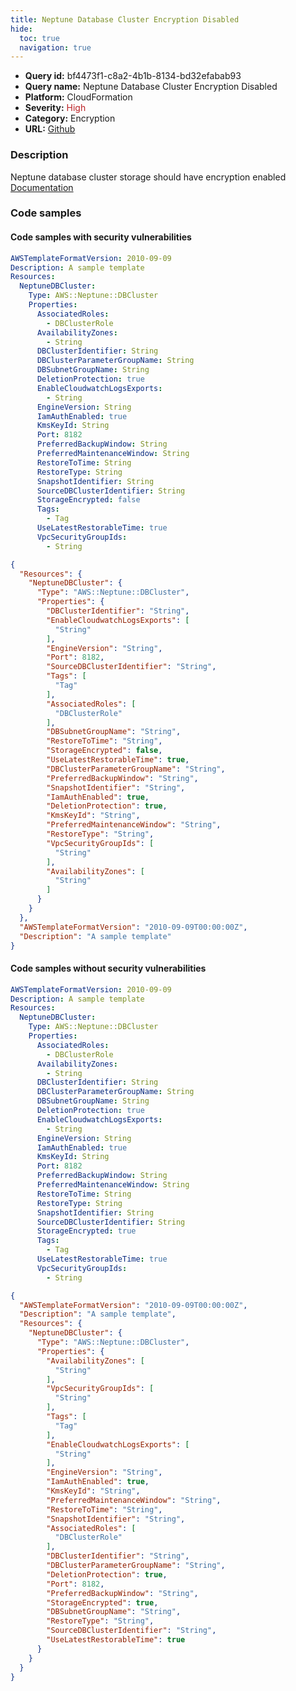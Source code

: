 ```yaml
---
title: Neptune Database Cluster Encryption Disabled
hide:
  toc: true
  navigation: true
---
```


<style>
  .highlight .hll {
    background-color: #ff171742;
  }
  .md-content {
    max-width: 1100px;
    margin: 0 auto;
  }
</style>

-   **Query id:** bf4473f1-c8a2-4b1b-8134-bd32efabab93
-   **Query name:** Neptune Database Cluster Encryption Disabled
-   **Platform:** CloudFormation
-   **Severity:** <span style="color:#bb2124">High</span>
-   **Category:** Encryption
-   **URL:** [Github](https://github.com/Checkmarx/kics/tree/master/assets/queries/cloudFormation/aws/neptune_database_cluster_encryption_disabled)

### Description
Neptune database cluster storage should have encryption enabled<br>
[Documentation](https://docs.aws.amazon.com/AWSCloudFormation/latest/UserGuide/aws-resource-neptune-dbcluster.html)

### Code samples
#### Code samples with security vulnerabilities
```yaml title="Positive test num. 1 - yaml file" hl_lines="27"
AWSTemplateFormatVersion: 2010-09-09
Description: A sample template
Resources:
  NeptuneDBCluster:
    Type: AWS::Neptune::DBCluster
    Properties:
      AssociatedRoles:
        - DBClusterRole
      AvailabilityZones:
        - String
      DBClusterIdentifier: String
      DBClusterParameterGroupName: String
      DBSubnetGroupName: String
      DeletionProtection: true
      EnableCloudwatchLogsExports:
        - String
      EngineVersion: String
      IamAuthEnabled: true
      KmsKeyId: String
      Port: 8182
      PreferredBackupWindow: String
      PreferredMaintenanceWindow: String
      RestoreToTime: String
      RestoreType: String
      SnapshotIdentifier: String
      SourceDBClusterIdentifier: String
      StorageEncrypted: false
      Tags:
        - Tag
      UseLatestRestorableTime: true
      VpcSecurityGroupIds:
        - String

```
```json title="Positive test num. 2 - json file" hl_lines="21"
{
  "Resources": {
    "NeptuneDBCluster": {
      "Type": "AWS::Neptune::DBCluster",
      "Properties": {
        "DBClusterIdentifier": "String",
        "EnableCloudwatchLogsExports": [
          "String"
        ],
        "EngineVersion": "String",
        "Port": 8182,
        "SourceDBClusterIdentifier": "String",
        "Tags": [
          "Tag"
        ],
        "AssociatedRoles": [
          "DBClusterRole"
        ],
        "DBSubnetGroupName": "String",
        "RestoreToTime": "String",
        "StorageEncrypted": false,
        "UseLatestRestorableTime": true,
        "DBClusterParameterGroupName": "String",
        "PreferredBackupWindow": "String",
        "SnapshotIdentifier": "String",
        "IamAuthEnabled": true,
        "DeletionProtection": true,
        "KmsKeyId": "String",
        "PreferredMaintenanceWindow": "String",
        "RestoreType": "String",
        "VpcSecurityGroupIds": [
          "String"
        ],
        "AvailabilityZones": [
          "String"
        ]
      }
    }
  },
  "AWSTemplateFormatVersion": "2010-09-09T00:00:00Z",
  "Description": "A sample template"
}

```


#### Code samples without security vulnerabilities
```yaml title="Negative test num. 1 - yaml file"
AWSTemplateFormatVersion: 2010-09-09
Description: A sample template
Resources:
  NeptuneDBCluster:
    Type: AWS::Neptune::DBCluster
    Properties:
      AssociatedRoles:
        - DBClusterRole
      AvailabilityZones:
        - String
      DBClusterIdentifier: String
      DBClusterParameterGroupName: String
      DBSubnetGroupName: String
      DeletionProtection: true
      EnableCloudwatchLogsExports:
        - String
      EngineVersion: String
      IamAuthEnabled: true
      KmsKeyId: String
      Port: 8182
      PreferredBackupWindow: String
      PreferredMaintenanceWindow: String
      RestoreToTime: String
      RestoreType: String
      SnapshotIdentifier: String
      SourceDBClusterIdentifier: String
      StorageEncrypted: true
      Tags:
        - Tag
      UseLatestRestorableTime: true
      VpcSecurityGroupIds:
        - String

```
```json title="Negative test num. 2 - json file"
{
  "AWSTemplateFormatVersion": "2010-09-09T00:00:00Z",
  "Description": "A sample template",
  "Resources": {
    "NeptuneDBCluster": {
      "Type": "AWS::Neptune::DBCluster",
      "Properties": {
        "AvailabilityZones": [
          "String"
        ],
        "VpcSecurityGroupIds": [
          "String"
        ],
        "Tags": [
          "Tag"
        ],
        "EnableCloudwatchLogsExports": [
          "String"
        ],
        "EngineVersion": "String",
        "IamAuthEnabled": true,
        "KmsKeyId": "String",
        "PreferredMaintenanceWindow": "String",
        "RestoreToTime": "String",
        "SnapshotIdentifier": "String",
        "AssociatedRoles": [
          "DBClusterRole"
        ],
        "DBClusterIdentifier": "String",
        "DBClusterParameterGroupName": "String",
        "DeletionProtection": true,
        "Port": 8182,
        "PreferredBackupWindow": "String",
        "StorageEncrypted": true,
        "DBSubnetGroupName": "String",
        "RestoreType": "String",
        "SourceDBClusterIdentifier": "String",
        "UseLatestRestorableTime": true
      }
    }
  }
}

```
